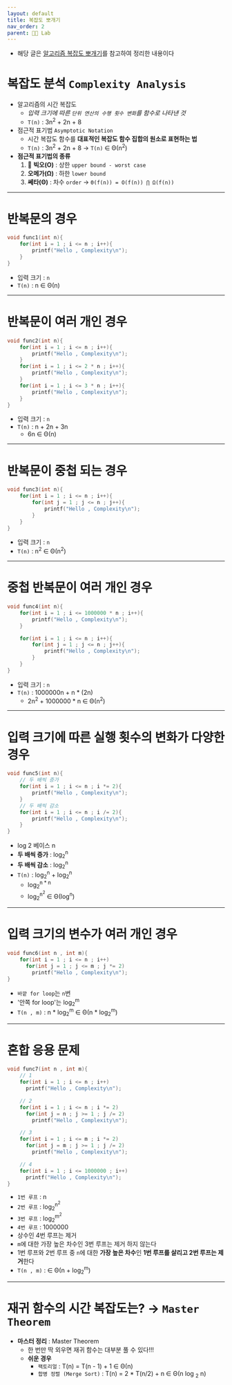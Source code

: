 ```yaml
---
layout: default
title: 복잡도 뽀개기
nav_order: 2
parent: 👨‍🔬 Lab
---
```


- 해당 글은 [알고리즘 복잡도 뽀개기](https://www.youtube.com/watch?v=alHBRp704l8&list=PLHqxB9kMLLaO2Zxb5exYYcN-Tin5pE-sK&index=2)를 참고하여 정리한 내용이다


# **복잡도 분석** `Complexity Analysis`
- 알고리즘의 시간 복잡도
  - *입력 크기에 따른 `단위 연산의 수행 횟수 변화`를 함수로 나타낸 것*
  - `T(n)` : 3n<sup>2</sup> + 2n + 8
- 점근적 표기법 `Asymptotic Notation`
  - 시간 복잡도 함수를 **대표적인 복잡도 함수 집합의 원소로 표현하는 법**
  - `T(n)` : 3n<sup>2</sup> + 2n + 8 → `T(n)` ∈ Θ(n<sup>2</sup>)
- **점근적 표기법의 종류**
  1. 📌 **빅오(O)** : 상한 `upper bound - worst case`
  2. **오메가(Ω)** : 하한 `lower bound`
  3. **쎄타(Θ)** : 차수 `order` → `Θ(f(n)) = O(f(n)) ⋂ Ω(f(n))`

***

# 반복문의 경우

```c
void func1(int n){
    for(int i = 1 ; i <= n ; i++){
        printf("Hello , Complexity\n");
    }
}
```

- 입력 크기 : `n`
- `T(n)` : n ∈ Θ(n)

***

# 반복문이 여러 개인 경우

```c
void func2(int n){
    for(int i = 1 ; i <= n ; i++){
        printf("Hello , Complexity\n");
    }
    for(int i = 1 ; i <= 2 * n ; i++){
        printf("Hello , Complexity\n");
    }
    for(int i = 1 ; i <= 3 * n ; i++){
        printf("Hello , Complexity\n");
    }
}
```

- 입력 크기 : `n`
- `T(n)` : n + 2n + 3n
  - 6n ∈ Θ(n)

***

# 반복문이 중첩 되는 경우

```c
void func3(int n){
    for(int i = 1 ; i <= n ; i++){
        for(int j = 1 ; j <= n ; j++){
            printf("Hello , Complexity\n");
        }
    }
}
```

- 입력 크기 : `n`
- `T(n)` : n<sup>2</sup> ∈ Θ(n<sup>2</sup>)

***

# 중첩 반복문이 여러 개인 경우

```c
void func4(int n){
    for(int i = 1 ; i <= 1000000 * n ; i++){
        printf("Hello , Complexity\n");
    }

    for(int i = 1 ; i <= n ; i++){
        for(int j = 1 ; j <= n ; j++){
            printf("Hello , Complexity\n");
        }
    }
}
```

- 입력 크기 : `n`
- `T(n)` : 1000000n + n * (2n)
  - 2n<sup>2</sup> + 1000000 * n ∈ Θ(n<sup>2</sup>)

***

# 입력 크기에 따른 실행 횟수의 변화가 다양한 경우

```c
void func5(int n){
    // 두 배씩 증가 
    for(int i = 1 ; i <= n ; i *= 2){
        printf("Hello , Complexity\n");
    }
    // 두 배씩 감소
    for(int i = 1 ; i <= n ; i /= 2){
        printf("Hello , Complexity\n");
    }
}
```
- log 2 베이스 n
- **두 배씩 증가** : log<sub>2</sub><sup>n</sup>
- **두 배씩 감소** : log<sub>2</sub><sup>n</sup>
- `T(n)` : log<sub>2</sub><sup>n</sup> + log<sub>2</sub><sup>n</sup>
  - log<sub>2</sub><sup>n * n</sup>
  - log<sub>2</sub><sup>n<sup>2</sup></sup> ∈ Θ(log<sup>n</sup>)


***

# 입력 크기의 변수가 여러 개인 경우

```c
void func6(int n , int m){
    for(int i = 1 ; i <= n ; i++)
      for(int j = 1 ; j <= m ; j *= 2)
        printf("Hello , Complexity\n");
}
```

- `바깥 for loop`는 `n`번
- '안쪽 for loop'는 log<sub>2</sub><sup>m</sup>
- `T(n , m)` : n * log<sub>2</sub><sup>m</sup> ∈ Θ(n * log<sub>2</sub><sup>m</sup>)


***

# 혼합 응용 문제

```c
void func7(int n , int m){
    // 1
    for(int i = 1 ; i <= n ; i++)
      printf("Hello , Complexity\n");

    // 2
    for(int i = 1 ; i <= n ; i *= 2)
      for(int j = n ; j >= 1 ; j /= 2)
        printf("Hello , Complexity\n");

    // 3
    for(int i = 1 ; i <= m ; i *= 2)
      for(int j = m ; j >= 1 ; j /= 2)
        printf("Hello , Complexity\n");

    // 4
    for(int i = 1 ; i <= 1000000 ; i++)
      printf("Hello , Complexity\n");
}
```

- `1번 루프` : n
- `2번 루프` : log<sub>2</sub><sup>n<sup>2</sup></sup>
- `3번 루프` : log<sub>2</sub><sup>m<sup>2</sup></sup>
- `4번 루프` : 1000000
- 상수인 4번 루프는 제거
- `m`에 대한 가장 높은 차수인 3번 루프는 제거 하지 않는다
- 1번 루프와 2번 루프 중 `n`에 대한 **가장 높은 차수**인 **1번 루프를 살리고 2번 루프는 제거**한다
- `T(n , m)` : ∈ Θ(n + log<sub>2</sub><sup>m</sup>)

***

# 재귀 함수의 시간 복잡도는? → `Master Theorem`
- **마스터 정리** : Master Theorem
  - 한 번만 딱 외우면 재귀 함수는 대부분 풀 수 있다!!!
  - **쉬운 경우**
    - `팩토리얼` : T(n) = T(n - 1) + 1 ∈ Θ(n)
    - `합병 정렬 (Merge Sort)` : T(n) = 2 * T(n/2) + n ∈ Θ(n log <sub>2</sub> n)


